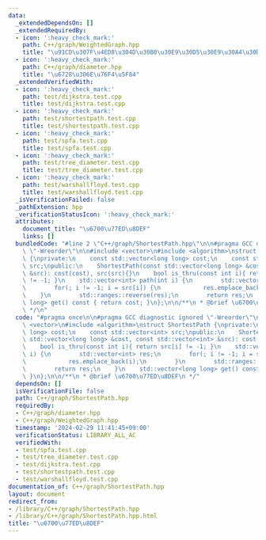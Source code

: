 ```yaml
---
data:
  _extendedDependsOn: []
  _extendedRequiredBy:
  - icon: ':heavy_check_mark:'
    path: C++/graph/WeightedGraph.hpp
    title: "\u91CD\u307F\u4ED8\u304D\u30B0\u30E9\u30D5\u30E9\u30A4\u30D6\u30E9\u30EA"
  - icon: ':heavy_check_mark:'
    path: C++/graph/diameter.hpp
    title: "\u6728\u306E\u76F4\u5F84"
  _extendedVerifiedWith:
  - icon: ':heavy_check_mark:'
    path: test/dijkstra.test.cpp
    title: test/dijkstra.test.cpp
  - icon: ':heavy_check_mark:'
    path: test/shortestpath.test.cpp
    title: test/shortestpath.test.cpp
  - icon: ':heavy_check_mark:'
    path: test/spfa.test.cpp
    title: test/spfa.test.cpp
  - icon: ':heavy_check_mark:'
    path: test/tree_diameter.test.cpp
    title: test/tree_diameter.test.cpp
  - icon: ':heavy_check_mark:'
    path: test/warshallfloyd.test.cpp
    title: test/warshallfloyd.test.cpp
  _isVerificationFailed: false
  _pathExtension: hpp
  _verificationStatusIcon: ':heavy_check_mark:'
  attributes:
    document_title: "\u6700\u77ED\u8DEF"
    links: []
  bundledCode: "#line 2 \"C++/graph/ShortestPath.hpp\"\n\n#pragma GCC diagnostic ignored\
    \ \"-Wreorder\"\n\n#include <vector>\n#include <algorithm>\nstruct ShortestPath\
    \ {\nprivate:\n    const std::vector<long long> cost;\n    const std::vector<int>\
    \ src;\npublic:\n    ShortestPath(const std::vector<long long> &cost, const std::vector<int>\
    \ &src): cost(cost), src(src){}\n    bool is_thru(const int i){ return src[i]\
    \ != -1; }\n    std::vector<int> path(int i) {\n        std::vector<int> res;\n\
    \        for(; i != -1; i = src[i]) {\n            res.emplace_back(i);\n    \
    \    }\n        std::ranges::reverse(res);\n        return res;\n    }\n    std::vector<long\
    \ long> get() const { return cost; }\n};\n\n/**\n * @brief \u6700\u77ED\u8DEF\n\
    \ */\n"
  code: "#pragma once\n\n#pragma GCC diagnostic ignored \"-Wreorder\"\n\n#include\
    \ <vector>\n#include <algorithm>\nstruct ShortestPath {\nprivate:\n    const std::vector<long\
    \ long> cost;\n    const std::vector<int> src;\npublic:\n    ShortestPath(const\
    \ std::vector<long long> &cost, const std::vector<int> &src): cost(cost), src(src){}\n\
    \    bool is_thru(const int i){ return src[i] != -1; }\n    std::vector<int> path(int\
    \ i) {\n        std::vector<int> res;\n        for(; i != -1; i = src[i]) {\n\
    \            res.emplace_back(i);\n        }\n        std::ranges::reverse(res);\n\
    \        return res;\n    }\n    std::vector<long long> get() const { return cost;\
    \ }\n};\n\n/**\n * @brief \u6700\u77ED\u8DEF\n */"
  dependsOn: []
  isVerificationFile: false
  path: C++/graph/ShortestPath.hpp
  requiredBy:
  - C++/graph/diameter.hpp
  - C++/graph/WeightedGraph.hpp
  timestamp: '2024-02-29 11:41:45+09:00'
  verificationStatus: LIBRARY_ALL_AC
  verifiedWith:
  - test/spfa.test.cpp
  - test/tree_diameter.test.cpp
  - test/dijkstra.test.cpp
  - test/shortestpath.test.cpp
  - test/warshallfloyd.test.cpp
documentation_of: C++/graph/ShortestPath.hpp
layout: document
redirect_from:
- /library/C++/graph/ShortestPath.hpp
- /library/C++/graph/ShortestPath.hpp.html
title: "\u6700\u77ED\u8DEF"
---
```

